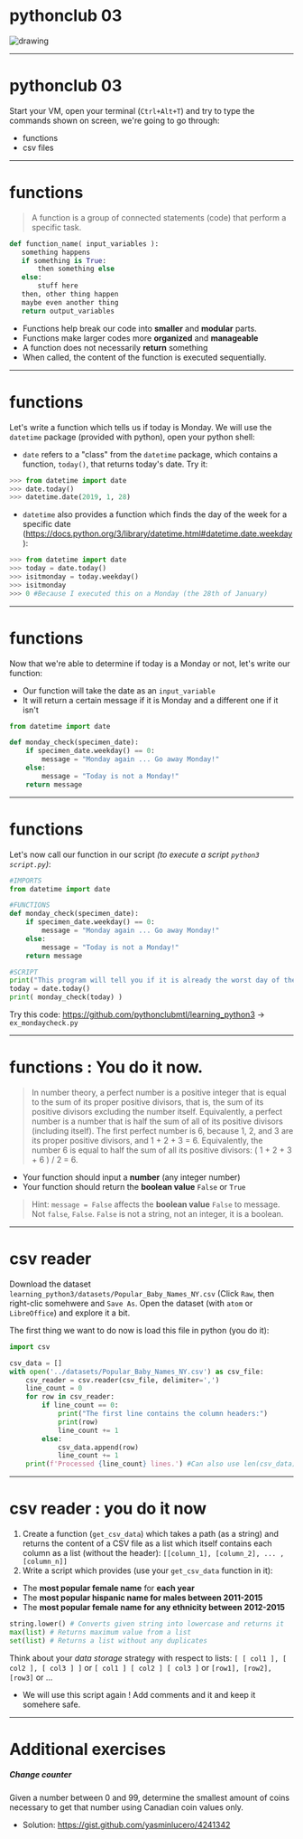 <!-- $theme: default -->
<!-- footer: #pythonclub - 03  -->
<!-- $size: 16:9 -->

# pythonclub 03

<img src="images/importantigravity.PNG" alt="drawing" />

<!-- footer: Try it in your python3 console !  -->

---

# pythonclub 03

Start your VM, open your terminal (`Ctrl+Alt+T`) and try to type the commands shown on screen, we're going to go through:

* functions
* csv files


---

# functions

> A function is a group of connected statements (code) that perform a specific task.

```python
def function_name( input_variables ):
   something happens
   if something is True:
       then something else
   else:
       stuff here
   then, other thing happen
   maybe even another thing
   return output_variables
```

* Functions help break our code into **smaller** and **modular** parts. 
* Functions make larger codes more **organized** and **manageable**
* A function does not necessarily **return** something
* When called, the content of the function is executed sequentially.

---

# functions

Let's write a function which tells us if today is Monday.
We will use the `datetime` package (provided with python), open your python shell:

* `date` refers to a "class" from the `datetime` package, which contains a function, `today()`, that returns today's date. Try it:

```python
>>> from datetime import date
>>> date.today()
>>> datetime.date(2019, 1, 28)
```
* `datetime` also provides a function which finds the day of the week for a specific date (https://docs.python.org/3/library/datetime.html#datetime.date.weekday):
```python
>>> from datetime import date
>>> today = date.today()
>>> isitmonday = today.weekday()
>>> isitmonday
>>> 0 #Because I executed this on a Monday (the 28th of January)
```
<!-- *footer:   -->

---

# functions

Now that we're able to determine if today is a Monday or not, let's write our function:

* Our function will take the date as an `input_variable`
* It will return a certain message if it is Monday and a different one if it isn't

```python
from datetime import date

def monday_check(specimen_date):
    if specimen_date.weekday() == 0:
        message = "Monday again ... Go away Monday!"
    else:
        message = "Today is not a Monday!"
    return message
```
---

# functions
Let's now call our function in our script *(to execute a script `python3 script.py`)*:
```python
#IMPORTS
from datetime import date

#FUNCTIONS
def monday_check(specimen_date):
    if specimen_date.weekday() == 0:
        message = "Monday again ... Go away Monday!"
    else:
        message = "Today is not a Monday!"
    return message

#SCRIPT
print("This program will tell you if it is already the worst day of the week.")
today = date.today()
print( monday_check(today) )
```
Try this code: https://github.com/pythonclubmtl/learning_python3 -> `ex_mondaycheck.py`
 
---
 
 # functions : You do it now.
 
 > In number theory, a perfect number is a positive integer that is equal to the sum of its proper positive divisors, that is, the sum of its positive divisors excluding the number itself. Equivalently, a perfect number is a number that is half the sum of all of its positive divisors (including itself).
>The first perfect number is 6, because 1, 2, and 3 are its proper positive divisors, and 1 + 2 + 3 = 6. 
>Equivalently, the number 6 is equal to half the sum of all its positive divisors: ( 1 + 2 + 3 + 6 ) / 2 = 6. 
 
* Your function should input a **number** (any integer number)
* Your function should return the **boolean value** `False` or `True`

> Hint: `message = False` affects the **boolean value** `False` to message. Not `false`, `False`. `False` is not a string, not an integer, it is a boolean.
 
<!-- *footer: Solution : https://www.w3resource.com/python-exercises/python-functions-exercise-11.php  -->

---

# csv reader 

Download the dataset `learning_python3/datasets/Popular_Baby_Names_NY.csv`
(Click `Raw`, then right-clic somehwere and `Save As`.
Open the dataset (with `atom` or `LibreOffice`) and explore it a bit.

The first thing we want to do now is load this file in python (you do it):
```python
import csv

csv_data = []
with open('../datasets/Popular_Baby_Names_NY.csv') as csv_file:
    csv_reader = csv.reader(csv_file, delimiter=',')
    line_count = 0
    for row in csv_reader:
        if line_count == 0:
            print("The first line contains the column headers:")
            print(row)
            line_count += 1
        else:
            csv_data.append(row)
            line_count += 1
    print(f'Processed {line_count} lines.') #Can also use len(csv_data)
```

<!-- *footer: -->

---

# csv reader : you do it now

1. Create a function (`get_csv_data`) which takes a path (as a string) and returns the content of a CSV file as a list which itself contains each column as a list (without the header): `[[column_1], [column_2], ... , [column_n]]`
2. Write a script which provides (use your `get_csv_data` function in it):
* The **most popular female name** for **each year**
* The **most popular hispanic name for males between 2011-2015** 
* The **most popular female name for any ethnicity between 2012-2015**

```python
string.lower() # Converts given string into lowercase and returns it
max(list) # Returns maximum value from a list
set(list) # Returns a list without any duplicates
```

Think about your *data storage* strategy with respect to lists: 
`[ [ col1 ], [ col2 ], [ col3 ] ]` or `[ col1 ] [ col2 ] [ col3 ]` or `[row1], [row2], [row3]` or ...
* We will use this script again ! Add comments and it and keep it somehere safe. 

<!-- *footer: -->

---

# Additional exercises

##### Change counter
Given a number between 0 and 99, determine the smallest amount of coins necessary to get that number using Canadian coin values only. 
* Solution: https://gist.github.com/yasminlucero/4241342
 